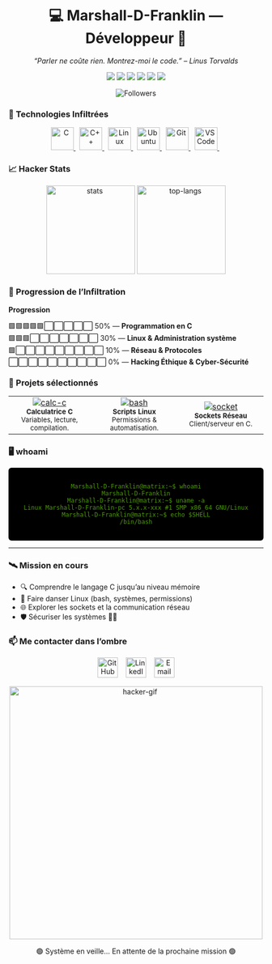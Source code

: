 <!-- Profil Hacker Matrix Theme -->
<h1 align="center">💻 Marshall-D-Franklin — Développeur 🐧</h1>

<p align="center">
  <i>“Parler ne coûte rien. Montrez-moi le code.” – Linus Torvalds</i>
</p>

<!-- Badges -->
<p align="center">
  <img src="https://img.shields.io/badge/OS-Ubuntu-4E9A06?style=for-the-badge&logo=ubuntu&logoColor=white" />
  <img src="https://img.shields.io/badge/Editor-VS%20Code-007ACC?style=for-the-badge&logo=visual-studio-code&logoColor=white" />
  <img src="https://img.shields.io/badge/Language-C-00599C?style=for-the-badge&logo=c&logoColor=white" />
  <img src="https://img.shields.io/badge/Language-C%2B%2B-00599C?style=for-the-badge&logo=c%2B%2B&logoColor=white" />
  <img src="https://img.shields.io/badge/Skills-Linux-00FF41?style=for-the-badge" />
  <img src="https://img.shields.io/badge/Status-Learning-yellow?style=for-the-badge&logo=read-the-docs" />
</p>

<!-- Followers -->
<p align="center">
  <img src="https://img.shields.io/github/followers/Marshall-D-Franklin?label=Follow%20me&style=social" alt="Followers" />
</p>



### 🧪 Technologies Infiltrées

<p align="center">
  <a href="https://en.wikipedia.org/wiki/C_(programming_language)">
    <img width="45px" src="https://cdn.jsdelivr.net/gh/devicons/devicon/icons/c/c-original.svg" alt="C"/>
  </a>&nbsp;
  <a href="https://en.wikipedia.org/wiki/C%2B%2B">
    <img width="45px" src="https://cdn.jsdelivr.net/gh/devicons/devicon/icons/cplusplus/cplusplus-original.svg" alt="C++"/>
  </a>&nbsp;
  <a href="https://www.kernel.org/">
    <img width="45px" src="https://cdn.jsdelivr.net/gh/devicons/devicon/icons/linux/linux-original.svg" alt="Linux"/>
  </a>&nbsp;
  <a href="https://ubuntu.com/">
    <img width="45px" src="https://cdn.jsdelivr.net/gh/devicons/devicon/icons/ubuntu/ubuntu-plain.svg" alt="Ubuntu"/>
  </a>&nbsp;
  <a href="https://git-scm.com/">
    <img width="45px" src="https://cdn.jsdelivr.net/gh/devicons/devicon/icons/git/git-original.svg" alt="Git"/>
  </a>&nbsp;
  <a href="https://code.visualstudio.com/">
    <img width="45px" src="https://cdn.jsdelivr.net/gh/devicons/devicon/icons/vscode/vscode-original.svg" alt="VS Code"/>
  </a>&nbsp;
</p>



### 📈 Hacker Stats

<p align="center">
  <img height="175em" src="https://github-readme-stats.vercel.app/api?username=Marshall-D-Franklin&show_icons=true&theme=merko&count_private=true&border_color=4E9A06" alt="stats"/>
  <img height="175em" src="https://github-readme-stats.vercel.app/api/top-langs/?username=eremes972&layout=compact&theme=merko&border_color=4E9A06" alt="top-langs"/>
</p>



### 🧩 Progression de l’Infiltration

**Progression**

🟩🟩🟩🟩🟩⬜⬜⬜⬜⬜ 50% — **Programmation en C**  
🟩🟩🟩⬜⬜⬜⬜⬜⬜⬜ 30% — **Linux & Administration système**  
🟩⬜⬜⬜⬜⬜⬜⬜⬜⬜ 10% — **Réseau & Protocoles**  
⬜⬜⬜⬜⬜⬜⬜⬜⬜⬜  0% — **Hacking Éthique & Cyber-Sécurité**



### 🚧 Projets sélectionnés

<table align="center">
  <tr>
    <td align="center" width="260px">
      <a href="https://github.com/Marshall-D-Franklin/projet-c-exemple">
        <img src="https://img.shields.io/badge/Projet-Calc_C-4E9A06?style=for-the-badge" alt="calc-c"/>
      </a>
      <br>
      <sub><b>Calculatrice C</b><br>Variables, lecture, compilation.</sub>
    </td>
    <td align="center" width="260px">
      <a href="https://github.com/Marshall-D-Franklin/projet-linux-script">
        <img src="https://img.shields.io/badge/Projet-Scripts_Bash-4E9A06?style=for-the-badge" alt="bash"/>
      </a>
      <br>
      <sub><b>Scripts Linux</b><br>Permissions & automatisation.</sub>
    </td>
    <td align="center" width="260px">
      <a href="https://github.com/Marshall-D-Franklin/projet-network">
        <img src="https://img.shields.io/badge/Projet-Socket_C-4E9A06?style=for-the-badge" alt="socket"/>
      </a>
      <br>
      <sub><b>Sockets Réseau</b><br>Client/serveur en C.</sub>
    </td>
  </tr>
</table>




### 🖥️ whoami

<div align="center" style="background:#000; color:#4E9A06; padding:16px; border-radius:6px;">
<pre><code>Marshall-D-Franklin@matrix:~$ whoami
Marshall-D-Franklin
Marshall-D-Franklin@matrix:~$ uname -a
Linux Marshall-D-Franklin-pc 5.x.x-xxx #1 SMP x86_64 GNU/Linux
Marshall-D-Franklin@matrix:~$ echo $SHELL
/bin/bash
</code></pre>
</div>

---




### 🛰️ Mission en cours

- 🔍 Comprendre le langage C jusqu’au niveau mémoire
- 🐧 Faire danser Linux (bash, systèmes, permissions)
- 🌐 Explorer les sockets et la communication réseau
- 🛡️ Sécuriser les systèmes 👨‍💻



### 📫 Me contacter dans l’ombre

<p align="center">
  <a href="https://github.com/Marshall-D-Franklin"><img width="40px" src="https://cdn-icons-png.flaticon.com/256/25/25231.png" alt="GitHub"/></a>
  &nbsp;&nbsp;
  <a href="https://www.linkedin.com/in/TON_PROFIL"><img width="40px" src="https://cdn-icons-png.flaticon.com/256/145/145807.png" alt="LinkedIn"/></a>
  &nbsp;&nbsp;
  <a href="mailto:email@example.com"><img width="40px" src="https://cdn-icons-png.flaticon.com/256/732/732200.png" alt="Email"/></a>
</p>



<p align="center">
  <img src="https://media.tenor.com/2fXbn6Xtt0YAAAAd/hacker-hack.gif" width="500px" alt="hacker-gif"/>
</p>

<p align="center">
  🟢 Système en veille... En attente de la prochaine mission 🟢
</p>
